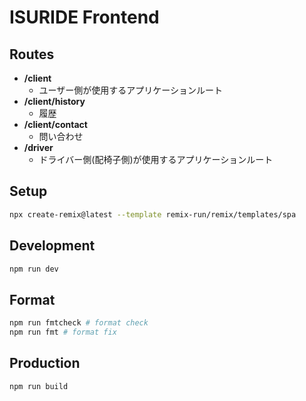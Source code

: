 # ISURIDE Frontend

## Routes

- **/client**
  - ユーザー側が使用するアプリケーションルート
- **/client/history**
  - 履歴
- **/client/contact**
  - 問い合わせ
- **/driver**
  - ドライバー側(配椅子側)が使用するアプリケーションルート


## Setup

```sh
npx create-remix@latest --template remix-run/remix/templates/spa
```

## Development

```sh
npm run dev
```

## Format

```sh
npm run fmtcheck # format check
npm run fmt # format fix
```

## Production

```sh
npm run build
```
